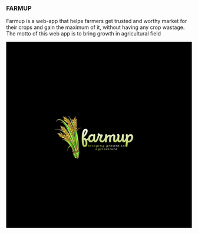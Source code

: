 ### FARMUP 

Farmup is a web-app that helps farmers get trusted and worthy market for their crops and gain the maximum of it, without having any crop wastage.
The motto of this web app is to bring growth in agricultural field


![farmup logo](logo.jpg)
